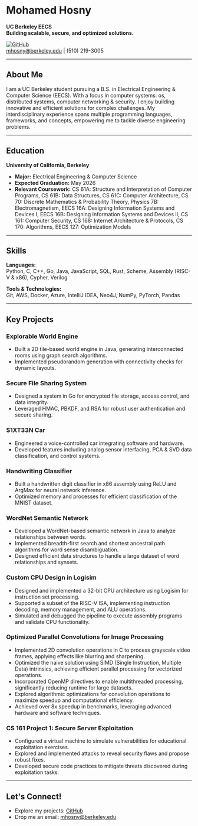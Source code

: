 # Mohamed Hosny  

 **UC Berkeley EECS**  
 **Building scalable, secure, and optimized solutions.**  

[![GitHub](https://img.shields.io/badge/GitHub-hosny8-blue)](https://github.com/hosny8)  
mhosny@berkeley.edu | (510) 219-3005  

---

## About Me  

I am a UC Berkeley student pursuing a B.S. in Electrical Engineering & Computer Science (EECS). With a focus in computer systems: os, distributed systems, computer networking & security. I enjoy building innovative and efficient solutions for complex challenges. My interdisciplinary experience spans multiple programming languages, frameworks, and concepts, empowering me to tackle diverse engineering problems.

---

## Education  

**University of California, Berkeley**  
- **Major:** Electrical Engineering & Computer Science  
- **Expected Graduation:** May 2026  
- **Relevant Coursework:** CS 61A: Structure and Interpretation of Computer Programs, CS 61B: Data Structures, CS 61C: Computer Architecture, CS 70: Discrete Mathematics & Probability Theory, Physics 7B: Electromagnetism, EECS 16A: Designing Information Systems and Devices I, EECS 16B: Designing Information Systems and Devices II, CS 161: Computer Security, CS 168: Internet Architecture & Protocols, CS 170: Algorithms, EECS 127: Optimization Models

---

## Skills  

**Languages:**  
Python, C, C++, Go, Java, JavaScript, SQL, Rust, Scheme, Assembly (RISC-V & x86), Cypher, Verilog  

**Tools & Technologies:**  
Git, AWS, Docker, Azure, IntelliJ IDEA, Neo4J, NumPy, PyTorch, Pandas  

---

## Key Projects  

### **Explorable World Engine**  
- Built a 2D tile-based world engine in Java, generating interconnected rooms using graph search algorithms.  
- Implemented pseudorandom generation with connectivity checks for dynamic layouts.  

### **Secure File Sharing System**  
- Designed a system in Go for encrypted file storage, access control, and data integrity.  
- Leveraged HMAC, PBKDF, and RSA for robust user authentication and secure sharing.  

### **S1XT33N Car**  
- Engineered a voice-controlled car integrating software and hardware.  
- Developed features including analog sensor interfacing, PCA & SVD data classification, and control systems.  

### **Handwriting Classifier**  
- Built a handwritten digit classifier in x86 assembly using ReLU and ArgMax for neural network inference.  
- Optimized memory and processes for efficient classification of the MNIST dataset.  

### **WordNet Semantic Network**  
- Developed a WordNet-based semantic network in Java to analyze relationships between words.  
- Implemented breadth-first search and shortest ancestral path algorithms for word sense disambiguation.  
- Designed efficient data structures to handle a large dataset of word relationships and synsets.  

### **Custom CPU Design in Logisim**  
- Designed and implemented a 32-bit CPU architecture using Logisim for instruction set processing.  
- Supported a subset of the RISC-V ISA, implementing instruction decoding, memory management, and ALU operations.  
- Simulated and debugged the pipeline to execute assembly programs and validate CPU functionality.  

### **Optimized Parallel Convolutions for Image Processing**  
- Implemented 2D convolution operations in C to process grayscale video frames, applying effects like blurring and sharpening.  
- Optimized the naive solution using SIMD (Single Instruction, Multiple Data) intrinsics, achieving efficient parallel processing for vectorized operations.  
- Incorporated OpenMP directives to enable multithreaded processing, significantly reducing runtime for large datasets.  
- Explored algorithmic optimizations for convolution operations to maximize speedup and computational efficiency.  
- Achieved over 8x speedup in benchmarks, leveraging advanced hardware and software techniques.  

### **CS 161 Project 1: Secure Server Exploitation**  
- Configured a virtual machine to simulate vulnerabilities for educational exploitation exercises.  
- Explored and implemented attacks to reveal security flaws and propose robust fixes.  
- Developed secure code practices to mitigate threats discovered during exploitation tasks.  

---

## Let's Connect!  

- Explore my projects: [GitHub](https://github.com/hosny8)  
- Drop me an email: mhosny@berkeley.edu  


